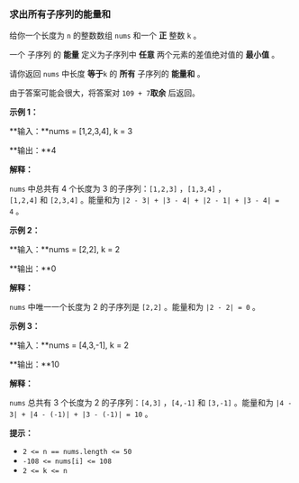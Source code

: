### 求出所有子序列的能量和 ###
给你一个长度为 `n` 的整数数组 `nums` 和一个 **正** 整数 `k` 。

一个 子序列 的 **能量** 定义为子序列中 **任意** 两个元素的差值绝对值的 **最小值** 。

请你返回 `nums` 中长度 **等于**`k` 的 **所有** 子序列的 **能量和** 。

由于答案可能会很大，将答案对 `109 + 7`**取余** 后返回。



**示例 1：**

**输入：**nums = [1,2,3,4], k = 3

**输出：**4

**解释：**

`nums` 中总共有 4 个长度为 3 的子序列：`[1,2,3]` ，`[1,3,4]` ，`[1,2,4]` 和 `[2,3,4]` 。能量和为 `|2 - 3| + |3 - 4| + |2 - 1| + |3 - 4| = 4` 。


**示例 2：**

**输入：**nums = [2,2], k = 2

**输出：**0

**解释：**

`nums` 中唯一一个长度为 2 的子序列是 `[2,2]` 。能量和为 `|2 - 2| = 0` 。


**示例 3：**

**输入：**nums = [4,3,-1], k = 2

**输出：**10

**解释：**

`nums` 总共有 3 个长度为 2 的子序列：`[4,3]` ，`[4,-1]` 和 `[3,-1]` 。能量和为 `|4 - 3| + |4 - (-1)| + |3 - (-1)| = 10` 。




**提示：**

* `2 <= n == nums.length <= 50`
* `-108 <= nums[i] <= 108 `
* `2 <= k <= n`

